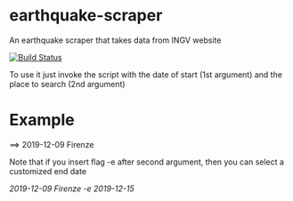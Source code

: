 # earthquake-scraper
An earthquake scraper that takes data from INGV website

[![Build Status](https://travis-ci.com/silviosanto6605/earthquake-scraper.svg?branch=bash-arguments)](https://travis-ci.com/silviosanto6605/earthquake-scraper)


To use it just invoke the script with the date of start (1st argument) and the place to search (2nd argument)

Example
=======

==>   2019-12-09 Firenze




Note that if you insert flag -e  after second argument, then you can select a customized end date



_2019-12-09 Firenze -e 2019-12-15_
